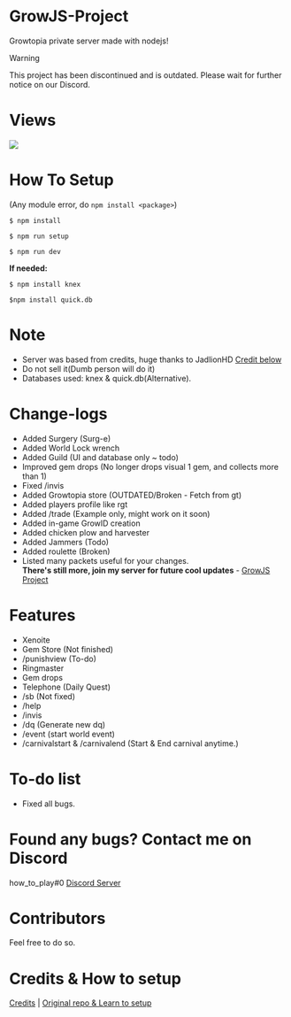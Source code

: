 # GrowJS-Project
Growtopia private server made with nodejs! 

> [!WARNING]
> This project has been discontinued and is outdated. Please wait for further notice on our Discord.
>

# Views
[![](https://visitcount.itsvg.in/api?id=GrowJS&label=Project%20Views&pretty=false)](https://visitcount.itsvg.in) 

# How To Setup
(Any module error, do `npm install <package>`) 
```
$ npm install
``` 

```
$ npm run setup
```

```
$ npm run dev
```
__If needed:__

```
$ npm install knex
```

```
$npm install quick.db
```

# Note
- Server was based from credits, huge thanks to JadlionHD [Credit below](https://github.com/HTPGTDev/GrowJS-Project/blob/main/README.md#credits--how-to-setup)
- Do not sell it(Dumb person will do it)
- Databases used: knex & quick.db(Alternative).

# Change-logs
- Added Surgery (Surg-e)
- Added World Lock wrench
- Added Guild (UI and database only ~ todo)
- Improved gem drops (No longer drops visual 1 gem, and collects more than 1)
- Fixed /invis
- Added Growtopia store (OUTDATED/Broken - Fetch from gt)
- Added players profile like rgt
- Added /trade (Example only, might work on it soon)
- Added in-game GrowID creation
- Added chicken plow and harvester
- Added Jammers (Todo)
- Added roulette (Broken)
- Listed many packets useful for your changes.<br>
  **There's still more, join my server for future cool updates** - [GrowJS Project](https://discord.gg/G8uBgagYcf)

# Features
- Xenoite
- Gem Store (Not finished)
- /punishview (To-do) 
- Ringmaster
- Gem drops
- Telephone (Daily Quest)
- /sb (Not fixed)
- /help
- /invis
- /dq (Generate new dq)
- /event (start world event)
- /carnivalstart & /carnivalend (Start & End carnival anytime.)

# To-do list 
- Fixed all bugs. 

# Found any bugs? Contact me on Discord
how_to_play#0
[Discord Server](https://discord.gg/ZqxeqhGZG8) 

# Contributors
Feel free to do so.

# Credits & How to setup
[Credits](https://github.com/JadlionHD/GrowServer/tree/main#credits) | 
[Original repo & Learn to setup](https://github.com/JadlionHD/GrowServer) 
